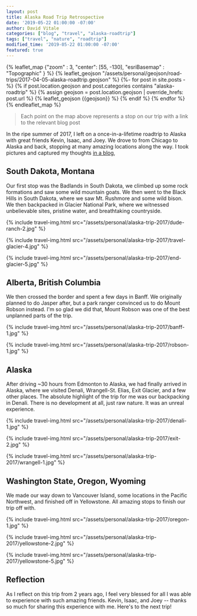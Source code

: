 ```yaml
---
layout: post
title: Alaska Road Trip Retrospective
date: '2019-05-22 01:00:00 -07:00'
author: David Vitale
categories: ["blog", "travel", "alaska-roadtrip"]
tags: ["travel", "nature", "roadtrip"] 
modified_time: '2019-05-22 01:00:00 -07:00'
featured: true
---
```


{% leaflet_map {"zoom" : 3,
                "center": [55, -130],
                "esriBasemap" : "Topographic" } %}
    {% leaflet_geojson "/assets/personal/geojson/road-trips/2017-04-05-alaska-roadtrip.geojson" %}
    {%- for post in site.posts -%}
        {% if post.location.geojson and post.categories contains "alaska-roadtrip" %}
            {% assign geojson = post.location.geojson | override_hrefs: post.url %}
            {% leaflet_geojson {{geojson}} %}
        {% endif %}
    {% endfor %}
{% endleaflet_map %}

>Each point on the map above represents a stop on our trip with a link to the relevant blog post

In the ripe summer of 2017, I left on a once-in-a-lifetime roadtrip to Alaska with great friends Kevin, Isaac, and Joey. We drove to from Chicago to Alaska and back, stopping at many amazing locations along the way. I took pictures and captured my thoughts [in a blog](/blog/travel/alaska-roadtrip/), 

## South Dakota, Montana

Our first stop was the Badlands in South Dakota, we climbed up some rock formations and saw some wild mountain goats. We then went to the Black Hills in South Dakota, where we saw Mt. Rushmore and some wild bison. We then backpacked in Glacier National Park, where we witnessed unbelievable sites, pristine water, and breathtaking countryside.

{% include travel-img.html src="/assets/personal/alaska-trip-2017/dude-ranch-2.jpg" %}

{% include travel-img.html src="/assets/personal/alaska-trip-2017/travel-glacier-4.jpg" %}

{% include travel-img.html src="/assets/personal/alaska-trip-2017/end-glacier-5.jpg" %}

## Alberta, British Columbia

We then crossed the border and spent a few days in Banff. We originally planned to do Jasper after, but a park ranger convinced us to do Mount Robson instead. I'm so glad we did that, Mount Robson was one of the best unplanned parts of the trip.

{% include travel-img.html src="/assets/personal/alaska-trip-2017/banff-1.jpg" %}

{% include travel-img.html src="/assets/personal/alaska-trip-2017/robson-1.jpg" %}

## Alaska

After driving ~30 hours from Edmonton to Alaska, we had finally arrived in Alaska, where we visited Denali, Wrangell-St. Elias, Exit Glacier, and a few other places. The absolute highlight of the trip for me was our backpacking in Denali. There is no development at all, just raw nature. It was an unreal experience.

{% include travel-img.html src="/assets/personal/alaska-trip-2017/denali-1.jpg" %}

{% include travel-img.html src="/assets/personal/alaska-trip-2017/exit-2.jpg" %}

{% include travel-img.html src="/assets/personal/alaska-trip-2017/wrangell-1.jpg" %}

## Washington State, Oregon, Wyoming

We made our way down to Vancouver Island, some locations in the Pacific Northwest, and finished off in Yellowstone. All amazing stops to finish our trip off with.

{% include travel-img.html src="/assets/personal/alaska-trip-2017/oregon-1.jpg" %}

{% include travel-img.html src="/assets/personal/alaska-trip-2017/yellowstone-2.jpg" %}

{% include travel-img.html src="/assets/personal/alaska-trip-2017/yellowstone-5.jpg" %}

## Reflection

As I reflect on this trip from 2 years ago, I feel very blessed for all I was able to experience with such amazing friends. Kevin, Isaac, and Joey -- thanks so much for sharing this experience with me. Here's to the next trip!
